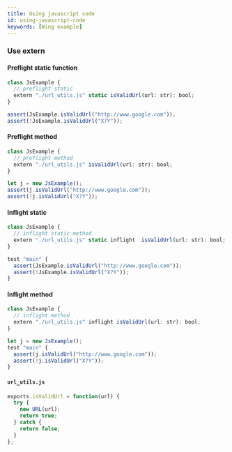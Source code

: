 ```yaml
---
title: Using javascript code
id: using-javascript-code
keywords: [Wing example]
---
```


### Use extern 
#### Preflight static function
```ts 
class JsExample {  
  // preflight static 
  extern "./url_utils.js" static isValidUrl(url: str): bool;
}

assert(JsExample.isValidUrl("http://www.google.com"));
assert(!JsExample.isValidUrl("X?Y"));
```
#### Preflight method
```ts 
class JsExample {  
  // preflight method
  extern "./url_utils.js" isValidUrl(url: str): bool;
}

let j = new JsExample();
assert(j.isValidUrl("http://www.google.com"));
assert(!j.isValidUrl("X?Y"));
```

#### Inflight static
```ts
class JsExample {  
  // inflight static method
  extern "./url_utils.js" static inflight  isValidUrl(url: str): bool;
}

test "main" {
  assert(JsExample.isValidUrl("http://www.google.com"));
  assert(!JsExample.isValidUrl("X?Y"));
}
```
#### Inflight method
```ts
class JsExample {  
  // inflight method
  extern "./url_utils.js" inflight isValidUrl(url: str): bool;
}

let j = new JsExample();
test "main" {
  assert(j.isValidUrl("http://www.google.com"));
  assert(!j.isValidUrl("X?Y"));
}
```
#### `url_utils.js`
```js
exports.isValidUrl = function(url) {
  try {
    new URL(url);
    return true;
  } catch {
    return false;
  }
};
```